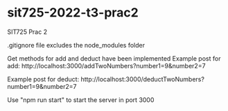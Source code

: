 # sit725-2022-t3-prac2
SIT725 Prac 2

.gitignore file excludes the node_modules folder

Get methods for add and deduct have been implemented
Example post for add:
http://localhost:3000/addTwoNumbers?number1=9&number2=7

Example post for deduct:
http://localhost:3000/deductTwoNumbers?number1=9&number2=7

Use "npm run start" to start the server in port 3000
